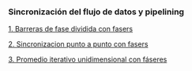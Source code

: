### Sincronización del flujo de datos y pipelining

[1. Barreras de fase dividida con fasers](./Phaser1.java)

[2. Sincronizacion punto a punto con fasers](./Phaser2.java)

[3. Promedio iterativo unidimensional con fáseres](./PromedioIterativo1D.java)